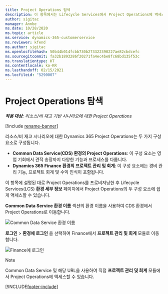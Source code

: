 ```yaml
---
title: Project Operations 탐색
description: 이 항목에서는 Lifecycle Services에서 Project Operations에 액세스하는 방법에 대한 정보를 제공합니다.
author: sigitac
manager: Annbe
ms.date: 10/28/2020
ms.topic: article
ms.service: dynamics-365-customerservice
ms.reviewer: kfend
ms.author: sigitac
ms.openlocfilehash: 50b44b014fcbb730b273322390227ae82cbdcefc
ms.sourcegitcommit: fa32b1893286f20271fa4ec4be8fc68bd135f53c
ms.translationtype: HT
ms.contentlocale: ko-KR
ms.lasthandoff: 02/15/2021
ms.locfileid: "5290007"
---
```

# <a name="navigate-project-operations"></a>Project Operations 탐색

_**적용 대상:** 리소스/비 재고 기반 시나리오에 대한 Project Operations_

[!include [rename-banner](~/includes/cc-data-platform-banner.md)]

리소스/비 재고 시나리오에 대한 Dynamics 365 Project Operations는 두 가지 구성 요소로 구성됩니다. 

 - **Common Data Service(CDS) 환경의 Project Operations**: 이 구성 요소는 영업 기회에서 견적 송장까지 다양한 기능과 프로세스를 다룹니다. 
 - **Dynamics 365 Finance 환경의 프로젝트 관리 및 회계**: 이 구성 요소에는 경비 관리 기능, 프로젝트 회계 및 수익 인식이 포함됩니다. 

이 항목에 설명된 대로 Project Operations를 프로비저닝한 후 Lifecycle Services(LCS) **환경 세부 정보** 페이지에서 Project Operations의 두 구성 요소에 쉽게 액세스할 수 있습니다.  

**Common Data Service 환경 이름** 섹션의 환경 이름을 사용하여 CDS 환경에서 Project Operations로 이동합니다. 

  ![Common Data Service 환경 이름](./media/environment-name.PNG)

**로그인** > **환경에 로그인** 을 선택하여 Finance에서 **프로젝트 관리 및 회계** 모듈로 이동합니다.  

   ![Finance에 로그인](./media/environment-login.PNG)

> [!NOTE]
> Common Data Service 및 해당 URL을 사용하여 직접 **프로젝트 관리 및 회계** 모듈에서 Project Operations에 액세스할 수 있습니다. 


[!INCLUDE[footer-include](../includes/footer-banner.md)]